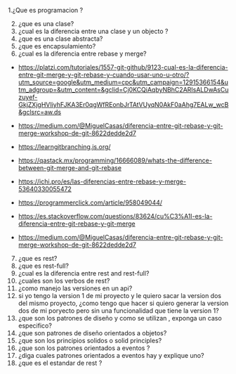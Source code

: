 1.¿Que es programacion ?

2. ¿que es una clase?
3. ¿cual es la diferencia entre una clase y un objecto ?
4. ¿que es una clase abstracta?
5. ¿que es encapsulamiento?
6. ¿cual es la diferencia entre rebase y merge?
 - https://platzi.com/tutoriales/1557-git-github/9123-cual-es-la-diferencia-entre-git-merge-y-git-rebase-y-cuando-usar-uno-u-otro/?utm_source=google&utm_medium=cpc&utm_campaign=12915366154&utm_adgroup=&utm_content=&gclid=Cj0KCQiAqbyNBhC2ARIsALDwAsCuzuyef-GkjZXjgHVIiyhFJKA3Er0qgWfREonbJrTAtVUyqN0AkF0aAhg7EALw_wcB&gclsrc=aw.ds

 - https://medium.com/@MiguelCasas/diferencia-entre-git-rebase-y-git-merge-workshop-de-git-8622dedde2d7
 - https://learngitbranching.js.org/
 - https://qastack.mx/programming/16666089/whats-the-difference-between-git-merge-and-git-rebase
 - https://ichi.pro/es/las-diferencias-entre-rebase-y-merge-53640330055472
 - https://programmerclick.com/article/958049044/
 - https://es.stackoverflow.com/questions/83624/cu%C3%A1l-es-la-diferencia-entre-git-rebase-y-git-merge
 - https://medium.com/@MiguelCasas/diferencia-entre-git-rebase-y-git-merge-workshop-de-git-8622dedde2d7
7. ¿que es rest?
8. ¿que es rest-full?
9. ¿cual es la diferencia entre rest and rest-full?
10. ¿cuales son los verbos de rest?
11. ¿como manejo las versiones en un api?
12. si yo tengo la version 1 de mi proyecto y le quiero sacar la version dos del mismo proyecto,
    ¿como tengo que hacer si quiero generar la version dos de mi poryecto pero sin una funcionalidad que 
    tiene la version 1?
13. ¿que son los patrones de diseño y como se utilizan , exponga un caso especifico?
14. ¿que son patrones de diseño orientados a objetos?
15. ¿que son los principios solidos o solid principles?
16. ¿que son los patrones orientados a eventos ?
17. ¿diga cuales patrones orientados a eventos hay y explique uno?
18. ¿que es el estandar de rest ?

